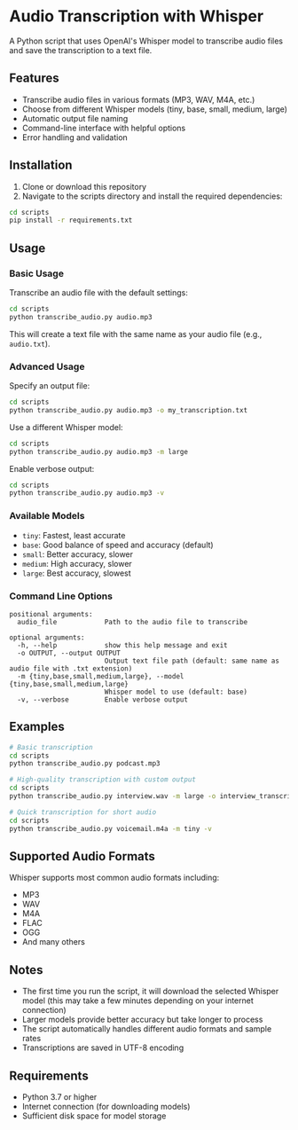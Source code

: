 # Audio Transcription with Whisper

A Python script that uses OpenAI's Whisper model to transcribe audio files and save the transcription to a text file.

## Features

- Transcribe audio files in various formats (MP3, WAV, M4A, etc.)
- Choose from different Whisper models (tiny, base, small, medium, large)
- Automatic output file naming
- Command-line interface with helpful options
- Error handling and validation

## Installation

1. Clone or download this repository
2. Navigate to the scripts directory and install the required dependencies:

```bash
cd scripts
pip install -r requirements.txt
```

## Usage

### Basic Usage

Transcribe an audio file with the default settings:

```bash
cd scripts
python transcribe_audio.py audio.mp3
```

This will create a text file with the same name as your audio file (e.g., `audio.txt`).

### Advanced Usage

Specify an output file:

```bash
cd scripts
python transcribe_audio.py audio.mp3 -o my_transcription.txt
```

Use a different Whisper model:

```bash
cd scripts
python transcribe_audio.py audio.mp3 -m large
```

Enable verbose output:

```bash
cd scripts
python transcribe_audio.py audio.mp3 -v
```

### Available Models

- `tiny`: Fastest, least accurate
- `base`: Good balance of speed and accuracy (default)
- `small`: Better accuracy, slower
- `medium`: High accuracy, slower
- `large`: Best accuracy, slowest

### Command Line Options

```
positional arguments:
  audio_file            Path to the audio file to transcribe

optional arguments:
  -h, --help            show this help message and exit
  -o OUTPUT, --output OUTPUT
                        Output text file path (default: same name as audio file with .txt extension)
  -m {tiny,base,small,medium,large}, --model {tiny,base,small,medium,large}
                        Whisper model to use (default: base)
  -v, --verbose         Enable verbose output
```

## Examples

```bash
# Basic transcription
cd scripts
python transcribe_audio.py podcast.mp3

# High-quality transcription with custom output
cd scripts
python transcribe_audio.py interview.wav -m large -o interview_transcript.txt

# Quick transcription for short audio
cd scripts
python transcribe_audio.py voicemail.m4a -m tiny -v
```

## Supported Audio Formats

Whisper supports most common audio formats including:
- MP3
- WAV
- M4A
- FLAC
- OGG
- And many others

## Notes

- The first time you run the script, it will download the selected Whisper model (this may take a few minutes depending on your internet connection)
- Larger models provide better accuracy but take longer to process
- The script automatically handles different audio formats and sample rates
- Transcriptions are saved in UTF-8 encoding

## Requirements

- Python 3.7 or higher
- Internet connection (for downloading models)
- Sufficient disk space for model storage 